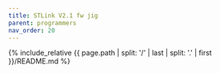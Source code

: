 ```yaml
---
title: STLink V2.1 fw jig
parent: programmers
nav_order: 20
---
```

{% include_relative {{ page.path | split: '/' | last | split: '.' | first }}/README.md %}
